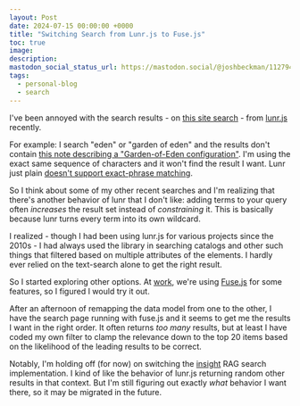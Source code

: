 ```yaml
---
layout: Post
date: 2024-07-15 00:00:00 +0000
title: "Switching Search from Lunr.js to Fuse.js"
toc: true
image: 
description: 
mastodon_social_status_url: https://mastodon.social/@joshbeckman/112794595485989662
tags: 
  - personal-blog
  - search
---
```




I've been annoyed with the search results - on [this site search](/search/) - from [lunr.js](https://lunrjs.com) recently.

For example: I search "eden" or "garden of eden" and the results don't contain [this note describing a "Garden-of-Eden configuration"](https://www.joshbeckman.org/notes/264827193). I'm using the exact same sequence of characters and it won't find the result I want. Lunr just plain [doesn't support exact-phrase matching](https://github.com/olivernn/lunr.js/issues/62). 

So I think about some of my other recent searches and I'm realizing that there's another behavior of lunr that I don't like: adding terms to your query often *increases* the result set instead of *constraining* it. This is basically because lunr turns every term into its own wildcard.

I realized - though I had been using lunr.js for various projects since the 2010s - I had always used the library in searching catalogs and other such things that filtered based on multiple attributes of the elements. I hardly ever relied on the text-search alone to get the right result.

So I started exploring other options. At [work](https://www.shopify.com), we're using [Fuse.js](https://www.fusejs.io) for some features, so I figured I would try it out.

After an afternoon of remapping the data model from one to the other, I have the search page running with fuse.js and it seems to get me the results I want in the right order. It often returns _too many_ results, but at least I have coded my own filter to clamp the relevance down to the top 20 items based on the likelihood of the leading results to be correct.

Notably, I'm holding off (for now) on switching the [insight](/insight) RAG search implementation. I kind of like the behavior of lunr.js returning random other results in that context. But I'm still figuring out exactly _what_ behavior I want there, so it may be migrated in the future.
